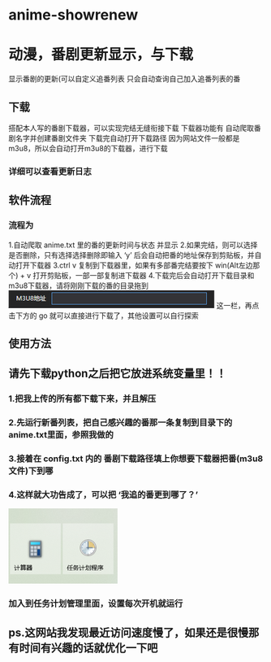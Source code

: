 # anime-showrenew
# 动漫，番剧更新显示，与下载
显示番剧的更新(可以自定义追番列表
只会自动查询自己加入追番列表的番

## 下载
搭配本人写的番剧下载器，可以实现完结无缝衔接下载
下载器功能有
自动爬取番剧名字并创建番剧文件夹
下载完自动打开下载路径
因为网站文件一般都是m3u8，所以会自动打开m3u8的下载器，进行下载
### 详细可以查看更新日志
## 软件流程
### 流程为
1.自动爬取 anime.txt 里的番的更新时间与状态 并显示
2.如果完结，则可以选择是否删除，只有选择选择删除即输入 ‘y’ 后会自动把番的地址保存到剪贴板，并自动打开下载器
3.ctrl v 复制到下载器里，如果有多部番完结要按下 win(Alt左边那个) + v 打开剪贴板，一部一部复制进下载器
4.下载完后会自动打开下载目录和m3u8下载器，请将刚刚下载的番的目录拖到![](README_md_files/a14c3490-f6cc-11ec-8ad3-971a5f455f68_20220628182527.jpeg?v=1&type=image&token=V1:AEGUuumQ7lBYw3DGvGslwwHTMOqAXfcXYcFrCZqtpg8)
这一栏，再点击下方的 go 就可以直接进行下载了，其他设置可以自行探索

## 使用方法
## 请先下载python之后把它放进系统变量里！！
### 1.把我上传的所有都下载下来，并且解压
### 2.先运行新番列表，把自己感兴趣的番那一条复制到目录下的anime.txt里面，参照我做的
### 3.接着在 config.txt 内的 番剧下载路径填上你想要下载器把番(m3u8文件)下到哪
### 4.这样就大功告成了，可以把 ‘我追的番更到哪了？’
![](README_md_files/60b8efe0-f61d-11ec-85ca-8dfdf4262aa8_20220627213058.jpeg?v=1&type=image&token=V1:snUTMUNjdt58oRC8zgf52ly8tZqEOeUyW8HB0Wq0VTM)
### 加入到任务计划管理里面，设置每次开机就运行
## ps.这网站我发现最近访问速度慢了，如果还是很慢那有时间有兴趣的话就优化一下吧
